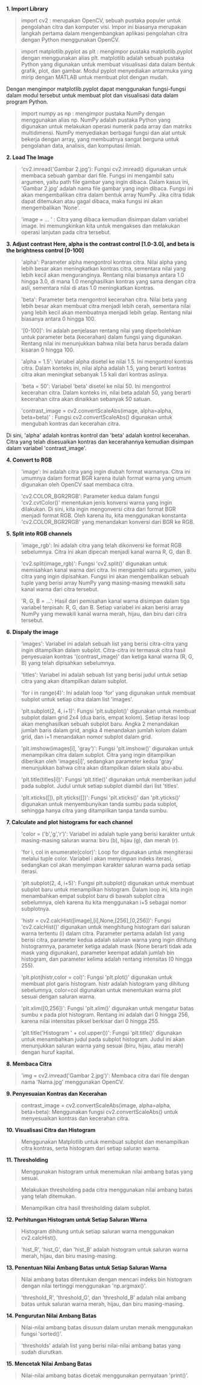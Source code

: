 **1. Import Library**

> import cv2 : merupakan OpenCV, sebuah pustaka populer untuk pengolahan citra dan komputer visi. Impor ini biasanya merupakan langkah pertama dalam mengembangkan aplikasi pengolahan citra dengan Python menggunakan OpenCV.

> import matplotlib.pyplot as plt : mengimpor pustaka matplotlib.pyplot dengan menggunakan alias plt. matplotlib adalah sebuah pustaka Python yang digunakan untuk membuat visualisasi data dalam bentuk grafik, plot, dan gambar. Modul pyplot menyediakan antarmuka yang mirip dengan MATLAB untuk membuat plot dengan mudah. 

Dengan mengimpor matplotlib.pyplot dapat menggunakan fungsi-fungsi dalam modul tersebut untuk membuat plot dan visualisasi data dalam program Python.

> import numpy as np : mengimpor pustaka NumPy dengan menggunakan alias np. NumPy adalah pustaka Python yang digunakan untuk melakukan operasi numerik pada array dan matriks multidimensi. NumPy menyediakan berbagai fungsi dan alat untuk bekerja dengan array, yang membuatnya sangat berguna untuk pengolahan data, analisis, dan komputasi ilmiah.

**2. Load The Image**

> 'cv2.imread('Gambar 2.jpg'): Fungsi cv2.imread() digunakan untuk membaca sebuah gambar dari file. Fungsi ini mengambil satu argumen, yaitu path file gambar yang ingin dibaca. Dalam kasus ini, 'Gambar 2.jpg' adalah nama file gambar yang ingin dibaca. Fungsi ini akan mengembalikan citra dalam bentuk array NumPy. Jika citra tidak dapat ditemukan atau gagal dibaca, maka fungsi ini akan mengembalikan 'None'. 

> 'image = ... ' : Citra yang dibaca kemudian disimpan dalam variabel image. Ini memungkinkan kita untuk mengakses dan melakukan operasi lanjutan pada citra tersebut.

**3. Adjust contrast
Here, alpha is the contrast control [1.0-3.0], and beta is the brightness control [0-100]**

> 'alpha': Parameter alpha mengontrol kontras citra. Nilai alpha yang lebih besar akan meningkatkan kontras citra, sementara nilai yang lebih kecil akan menguranginya. Rentang nilai biasanya antara 1.0 hingga 3.0, di mana 1.0 menghasilkan kontras yang sama dengan citra asli, sementara nilai di atas 1.0 meningkatkan kontras.

> 'beta': Parameter beta mengontrol kecerahan citra. Nilai beta yang lebih besar akan membuat citra menjadi lebih cerah, sementara nilai yang lebih kecil akan membuatnya menjadi lebih gelap. Rentang nilai biasanya antara 0 hingga 100.

> '[0-100]': Ini adalah penjelasan rentang nilai yang diperbolehkan untuk parameter beta (kecerahan) dalam fungsi yang digunakan. Rentang nilai ini menunjukkan bahwa nilai beta harus berada dalam kisaran 0 hingga 100.

> 'alpha = 1.5': Variabel alpha disetel ke nilai 1.5. Ini mengontrol kontras citra. Dalam konteks ini, nilai alpha adalah 1.5, yang berarti kontras citra akan meningkat sebanyak 1.5 kali dari kontras aslinya.

> 'beta = 50': Variabel 'beta' disetel ke nilai 50. Ini mengontrol kecerahan citra. Dalam konteks ini, nilai beta adalah 50, yang berarti kecerahan citra akan dinaikkan sebanyak 50 satuan.

> 'contrast_image = cv2.convertScaleAbs(image, alpha=alpha, beta=beta)' : Fungsi cv2.convertScaleAbs() digunakan untuk mengubah kontras dan kecerahan citra. 

Di sini, 'alpha' adalah kontras kontrol dan 'beta' adalah kontrol kecerahan. Citra yang telah disesuaikan kontras dan kecerahannya kemudian disimpan dalam variabel 'contrast_image'.

**4. Convert to RGB**

> 'image': Ini adalah citra yang ingin diubah format warnanya. Citra ini umumnya dalam format BGR karena itulah format warna yang umum digunakan oleh OpenCV saat membaca citra.

> 'cv2.COLOR_BGR2RGB': Parameter kedua dalam fungsi 'cv2.cvtColor()' menentukan jenis konversi warna yang ingin dilakukan. Di sini, kita ingin mengonversi citra dari format BGR menjadi format RGB. Oleh karena itu, kita menggunakan konstanta 'cv2.COLOR_BGR2RGB' yang menandakan konversi dari BGR ke RGB.

**5. Split into RGB channels**

> 'image_rgb': Ini adalah citra yang telah dikonversi ke format RGB sebelumnya. Citra ini akan dipecah menjadi kanal warna R, G, dan B.

> 'cv2.split(image_rgb)': Fungsi 'cv2.split()' digunakan untuk memisahkan kanal warna dari citra. Ini mengambil satu argumen, yaitu citra yang ingin dipisahkan. Fungsi ini akan mengembalikan sebuah tuple yang berisi array NumPy yang masing-masing mewakili satu kanal warna dari citra tersebut.

> 'R, G, B = ...': Hasil dari pemisahan kanal warna disimpan dalam tiga variabel terpisah: R, G, dan B. Setiap variabel ini akan berisi array NumPy yang mewakili kanal warna merah, hijau, dan biru dari citra tersebut.

**6. Dispaly the image**

> 'images': Variabel ini adalah sebuah list yang berisi citra-citra yang ingin ditampilkan dalam subplot. Citra-citra ini termasuk citra hasil penyesuaian kontras '(contrast_image)' dan ketiga kanal warna (R, G, B) yang telah dipisahkan sebelumnya.

> 'titles': Variabel ini adalah sebuah list yang berisi judul untuk setiap citra yang akan ditampilkan dalam subplot.

> 'for i in range(4)': Ini adalah loop 'for' yang digunakan untuk membuat subplot untuk setiap citra dalam list 'images'.

> 'plt.subplot(2, 4, i+1)': Fungsi 'plt.subplot()' digunakan untuk membuat subplot dalam grid 2x4 (dua baris, empat kolom). Setiap iterasi loop akan menghasilkan sebuah subplot baru. Angka 2 menandakan jumlah baris dalam grid, angka 4 menandakan jumlah kolom dalam grid, dan i+1 menandakan nomor subplot dalam grid.

> 'plt.imshow(images[i], 'gray')': Fungsi 'plt.imshow()' digunakan untuk menampilkan citra dalam subplot. Citra yang ingin ditampilkan diberikan oleh 'images[i]', sedangkan parameter kedua 'gray' menunjukkan bahwa citra akan ditampilkan dalam skala abu-abu.

> 'plt.title(titles[i])': Fungsi 'plt.title()' digunakan untuk memberikan judul pada subplot. Judul untuk setiap subplot diambil dari list 'titles'.

> 'plt.xticks([]), plt.yticks([])': Fungsi 'plt.xticks()' dan 'plt.yticks()' digunakan untuk menyembunyikan tanda sumbu pada subplot, sehingga hanya citra yang ditampilkan tanpa tanda sumbu.

**7. Calculate and plot histograms for each channel**

> 'color = ('b','g','r')': Variabel ini adalah tuple yang berisi karakter untuk masing-masing saluran warna: biru (b), hijau (g), dan merah (r).

> 'for i, col in enumerate(color)': Loop for digunakan untuk mengiterasi melalui tuple color. Variabel i akan menyimpan indeks iterasi, sedangkan col akan menyimpan karakter saluran warna pada setiap iterasi.

> 'plt.subplot(2, 4, i+5)': Fungsi plt.subplot() digunakan untuk membuat subplot baru untuk menampilkan histogram. Dalam loop ini, kita ingin menambahkan empat subplot baru di bawah subplot citra sebelumnya, oleh karena itu kita menggunakan i+5 sebagai nomor subplotnya.

> 'histr = cv2.calcHist([image],[i],None,[256],[0,256])': Fungsi 'cv2.calcHist()' digunakan untuk menghitung histogram dari saluran warna tertentu (i) dalam citra. Parameter pertama adalah list yang berisi citra, parameter kedua adalah saluran warna yang ingin dihitung histogramnya, parameter ketiga adalah mask (None berarti tidak ada mask yang digunakan), parameter keempat adalah jumlah bin histogram, dan parameter kelima adalah rentang intensitas (0 hingga 255).

> 'plt.plot(histr,color = col)': Fungsi 'plt.plot()' digunakan untuk membuat plot garis histogram. histr adalah histogram yang dihitung sebelumnya, color=col digunakan untuk menentukan warna plot sesuai dengan saluran warna.

> 'plt.xlim([0,256])': Fungsi 'plt.xlim()' digunakan untuk mengatur batas sumbu x pada plot histogram. Rentang ini adalah dari 0 hingga 256, karena nilai intensitas piksel berkisar dari 0 hingga 255.

> 'plt.title('Histogram ' + col.upper())': Fungsi 'plt.title()' digunakan untuk menambahkan judul pada subplot histogram. Judul ini akan menunjukkan saluran warna yang sesuai (biru, hijau, atau merah) dengan huruf kapital.

**8. Membaca Citra**

> 'img = cv2.imread('Gambar 2.jpg')': Membaca citra dari file dengan nama 'Nama.jpg' menggunakan OpenCV.

**9. Penyesuaian Kontras dan Kecerahan**

> contrast_image = cv2.convertScaleAbs(image, alpha=alpha, beta=beta): Menggunakan fungsi cv2.convertScaleAbs() untuk menyesuaikan kontras dan kecerahan citra.

**10. Visualisasi Citra dan Histogram**

> Menggunakan Matplotlib untuk membuat subplot dan menampilkan citra kontras, serta histogram dari setiap saluran warna.

**11. Thresholding**

> Menggunakan histogram untuk menemukan nilai ambang batas yang sesuai.

> Melakukan thresholding pada citra menggunakan nilai ambang batas yang telah ditemukan.

> Menampilkan citra hasil thresholding dalam subplot.

**12. Perhitungan Histogram untuk Setiap Saluran Warna**

> Histogram dihitung untuk setiap saluran warna menggunakan cv2.calcHist().

> 'hist_R', 'hist_G', dan 'hist_B' adalah histogram untuk saluran warna merah, hijau, dan biru masing-masing.

**13. Penentuan Nilai Ambang Batas untuk Setiap Saluran Warna**

> Nilai ambang batas ditentukan dengan mencari indeks bin histogram dengan nilai tertinggi menggunakan 'np.argmax()'.

> 'threshold_R', 'threshold_G', dan 'threshold_B' adalah nilai ambang batas untuk saluran warna merah, hijau, dan biru masing-masing.

**14. Pengurutan Nilai Ambang Batas**

> Nilai-nilai ambang batas disusun dalam urutan menaik menggunakan fungsi 'sorted()'.

> 'thresholds' adalah list yang berisi nilai-nilai ambang batas yang sudah diurutkan.

**15. Mencetak Nilai Ambang Batas**

> Nilai-nilai ambang batas dicetak menggunakan pernyataan 'print()'.
